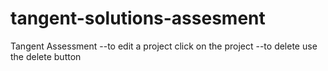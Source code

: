 # tangent-solutions-assesment
Tangent Assessment 
--to edit a project click on the project
--to delete use the delete button

